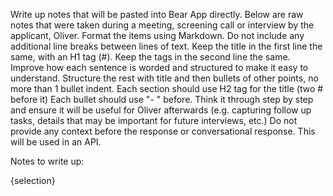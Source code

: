 Write up notes that will be pasted into Bear App directly. 
Below are raw notes that were taken during a meeting, screening call or interview by the applicant, Oliver.
Format the items using Markdown. Do not include any additional line breaks between lines of text.
Keep the title in the first line the same, with an H1 tag (#).
Keep the tags in the second line the same.
Improve how each sentence is worded and structured to make it easy to understand.
Structure the rest with title and then bullets of other points, no more than 1 bullet indent.
Each section should use H2 tag for the title (two # before it)
Each bullet should use "- " before.
Think it through step by step and ensure it will be useful for Oliver afterwards (e.g. capturing follow up tasks, details that may be important for future interviews, etc.)
Do not provide any context before the response or conversational response. This will be used in an API.

Notes to write up:

{selection}
